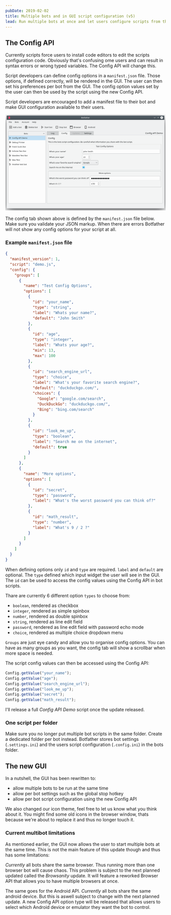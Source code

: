 ```yaml
---
pubDate: 2019-02-02
title: Multiple bots and in GUI script configuration (v5)
lead: Run multiple bots at once and let users configure scripts from the GUI. Botfather 5.1 is about to release, featuring a new GUI, per bot settings and the new Config API.
---
```


## The Config API

Currently scripts force users to install code editors to edit the scripts configuration code. Obviously that's confusing ome users and can result in syntax errors or wrong typed variables. The Config API will change this.

Script developers can define config options in a `manifest.json` file. Those options, if defined correctly, will be rendered in the GUI. The user can then set his preferences per bot from the GUI. The config option values set by the user can then be used by the script using the new Config API.

Script developers are encouraged to add a manifest file to their bot and make GUI configuration available to their users.

![Botfather 5.1 Config API Example](../../assets/blog/bf5_config_tab.png)

The config tab shown above is defined by the `manifest.json` file below. Make sure you validate your JSON markup. When there are errors Botfather will not show any config options for your script at all.

### Example `manifest.json` file

```json
{
  "manifest_version": 1,
  "script": "demo.js",
  "config": {
    "groups": [
      {
        "name": "Test Config Options",
        "options": [
          {
            "id": "your_name",
            "type": "string",
            "label": "Whats your name?",
            "default": "John Smith"
          },
          {
            "id": "age",
            "type": "integer",
            "label": "Whats your age?",
            "min": 13,
            "max": 100
          },
          {
            "id": "search_engine_url",
            "type": "choice",
            "label": "What's your favorite search engine?",
            "default": "duckduckgo.com/",
            "choices": {
              "Google": "google.com/search",
              "DuckDuckGo": "duckduckgo.com/",
              "Bing": "bing.com/search"
            }
          },
          {
            "id": "look_me_up",
            "type": "boolean",
            "label": "Search me on the internet",
            "default": true
          }
        ]
      },
      {
        "name": "More options",
        "options": [
          {
            "id": "secret",
            "type": "password",
            "label": "What's the worst password you can think of?"
          },
          {
            "id": "math_result",
            "type": "number",
            "label": "What's 9 / 2 ?"
          }
        ]
      }
    ]
  }
}
```

When defining options only `id` and `type` are required. `label` and `default` are optional. The `type` defined which input widget the user will see in the GUI. The `id` can be used to access the config values using the Config API in bot scripts.

Thare are currently 6 different option `types` to choose from:

- `boolean`, rendered as checkbox
- `integer`, rendered as simple spinbox
- `number`, rendered as double spinbox
- `string`, rendered as line edit field
- `password`, rendered as line edit field with password echo mode
- `choice`, rendered as multiple choice dropdown menu

`Groups` are just eye candy and allow you to organise config options. You can have as many groups as you want, the config tab will show a scrollbar when more space is needed.

The script config values can then be accessed using the Config API:

```javascript
Config.getValue("your_name");
Config.getValue("age");
Config.getValue("search_engine_url");
Config.getValue("look_me_up");
Config.getValue("secret");
Config.getValue("math_result");
```

I'll release a full _Config API Demo_ script once the update released.

### One script per folder

Make sure you no longer put multiple bot scripts in the same folder. Create a dedicated folder per bot instead. Botfather stores bot settings (`.settings.ini`) and the users script configuration (`.config.ini`) in the bots folder.

## The new GUI

In a nutshell, the GUI has been rewritten to:

- allow multiple bots to be run at the same time
- allow per bot settings such as the global stop hotkey
- allow per bot script configuration using the new Config API

We also changed our icon theme, feel free to let us know what you think about it. You might find some old icons in the browser window, thats because we're about to replace it and thus no longer touch it.

### Current multibot limitations

As mentioned earlier, the GUI now allows the user to start multiple bots at the same time. This is not the main feature of this update though and thus has some limitations:

_Currently_ all bots share the same browser. Thus running more than one browser bot will cause chaos. This problem is subject to the next planned updated called the _Browsanity_ update. It will feature a reworked Browser API that allows you to have multiple browsers at once.

The same goes for the Android API. _Currently_ all bots share the same android device. But this is aswell subject to change with the next planned update. A new Config API option type will be released that allows users to select which Android device or emulator they want the bot to control.
